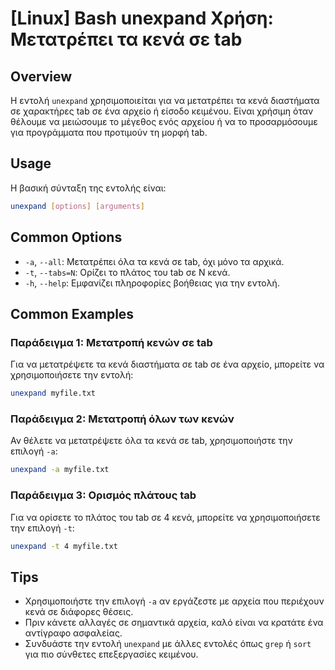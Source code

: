 # [Linux] Bash unexpand Χρήση: Μετατρέπει τα κενά σε tab

## Overview
Η εντολή `unexpand` χρησιμοποιείται για να μετατρέπει τα κενά διαστήματα σε χαρακτήρες tab σε ένα αρχείο ή είσοδο κειμένου. Είναι χρήσιμη όταν θέλουμε να μειώσουμε το μέγεθος ενός αρχείου ή να το προσαρμόσουμε για προγράμματα που προτιμούν τη μορφή tab.

## Usage
Η βασική σύνταξη της εντολής είναι:

```bash
unexpand [options] [arguments]
```

## Common Options
- `-a`, `--all`: Μετατρέπει όλα τα κενά σε tab, όχι μόνο τα αρχικά.
- `-t`, `--tabs=N`: Ορίζει το πλάτος του tab σε N κενά.
- `-h`, `--help`: Εμφανίζει πληροφορίες βοήθειας για την εντολή.

## Common Examples
### Παράδειγμα 1: Μετατροπή κενών σε tab
Για να μετατρέψετε τα κενά διαστήματα σε tab σε ένα αρχείο, μπορείτε να χρησιμοποιήσετε την εντολή:

```bash
unexpand myfile.txt
```

### Παράδειγμα 2: Μετατροπή όλων των κενών
Αν θέλετε να μετατρέψετε όλα τα κενά σε tab, χρησιμοποιήστε την επιλογή `-a`:

```bash
unexpand -a myfile.txt
```

### Παράδειγμα 3: Ορισμός πλάτους tab
Για να ορίσετε το πλάτος του tab σε 4 κενά, μπορείτε να χρησιμοποιήσετε την επιλογή `-t`:

```bash
unexpand -t 4 myfile.txt
```

## Tips
- Χρησιμοποιήστε την επιλογή `-a` αν εργάζεστε με αρχεία που περιέχουν κενά σε διάφορες θέσεις.
- Πριν κάνετε αλλαγές σε σημαντικά αρχεία, καλό είναι να κρατάτε ένα αντίγραφο ασφαλείας.
- Συνδυάστε την εντολή `unexpand` με άλλες εντολές όπως `grep` ή `sort` για πιο σύνθετες επεξεργασίες κειμένου.